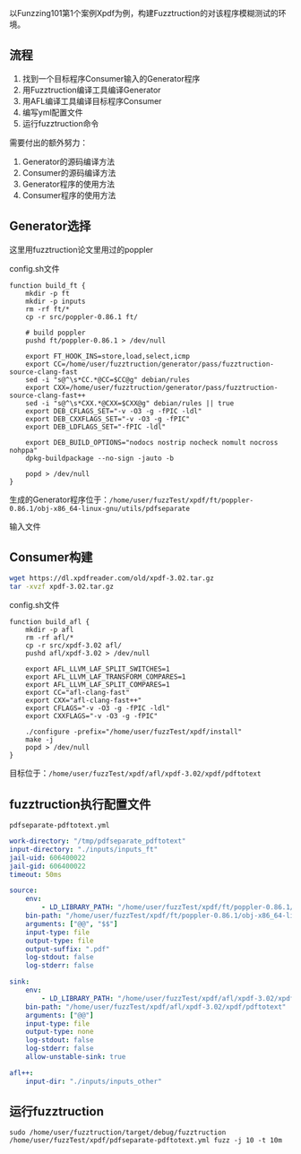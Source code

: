以Funzzing101第1个案例Xpdf为例，构建Fuzztruction的对该程序模糊测试的环境。

## 流程
1. 找到一个目标程序Consumer输入的Generator程序
2. 用Fuzztruction编译工具编译Generator
3. 用AFL编译工具编译目标程序Consumer
4. 编写yml配置文件
5. 运行fuzztruction命令

需要付出的额外努力：
1. Generator的源码编译方法
2. Consumer的源码编译方法
3. Generator程序的使用方法
4. Consumer程序的使用方法

## Generator选择
这里用fuzztruction论文里用过的poppler

config.sh文件
```shell
function build_ft {
    mkdir -p ft
    mkdir -p inputs
    rm -rf ft/*
    cp -r src/poppler-0.86.1 ft/

    # build poppler
    pushd ft/poppler-0.86.1 > /dev/null

    export FT_HOOK_INS=store,load,select,icmp
    export CC=/home/user/fuzztruction/generator/pass/fuzztruction-source-clang-fast
    sed -i "s@^\s*CC.*@CC=$CC@g" debian/rules
    export CXX=/home/user/fuzztruction/generator/pass/fuzztruction-source-clang-fast++
    sed -i "s@^\s*CXX.*@CXX=$CXX@g" debian/rules || true
    export DEB_CFLAGS_SET="-v -O3 -g -fPIC -ldl"
    export DEB_CXXFLAGS_SET="-v -O3 -g -fPIC"
    export DEB_LDFLAGS_SET="-fPIC -ldl"

    export DEB_BUILD_OPTIONS="nodocs nostrip nocheck nomult nocross nohppa"
    dpkg-buildpackage --no-sign -jauto -b

    popd > /dev/null
}
```

生成的Generator程序位于：`/home/user/fuzzTest/xpdf/ft/poppler-0.86.1/obj-x86_64-linux-gnu/utils/pdfseparate`

输入文件

## Consumer构建

```bash
wget https://dl.xpdfreader.com/old/xpdf-3.02.tar.gz
tar -xvzf xpdf-3.02.tar.gz
```

config.sh文件
```shell
function build_afl {
    mkdir -p afl
    rm -rf afl/*
    cp -r src/xpdf-3.02 afl/
    pushd afl/xpdf-3.02 > /dev/null

    export AFL_LLVM_LAF_SPLIT_SWITCHES=1
    export AFL_LLVM_LAF_TRANSFORM_COMPARES=1
    export AFL_LLVM_LAF_SPLIT_COMPARES=1
    export CC="afl-clang-fast"
    export CXX="afl-clang-fast++"
    export CFLAGS="-v -O3 -g -fPIC -ldl"
    export CXXFLAGS="-v -O3 -g -fPIC"

    ./configure -prefix="/home/user/fuzzTest/xpdf/install"
    make -j
    popd > /dev/null
}
```

目标位于：`/home/user/fuzzTest/xpdf/afl/xpdf-3.02/xpdf/pdftotext`

## fuzztruction执行配置文件
`pdfseparate-pdftotext.yml`

```yml
work-directory: "/tmp/pdfseparate_pdftotext"
input-directory: "./inputs/inputs_ft"
jail-uid: 606400022
jail-gid: 606400022
timeout: 50ms

source:
    env:
        - LD_LIBRARY_PATH: "/home/user/fuzzTest/xpdf/ft/poppler-0.86.1/obj-x86_64-linux-gnu"
    bin-path: "/home/user/fuzzTest/xpdf/ft/poppler-0.86.1/obj-x86_64-linux-gnu/utils/pdfseparate"
    arguments: ["@@", "$$"]
    input-type: file
    output-type: file
    output-suffix: ".pdf"
    log-stdout: false
    log-stderr: false

sink:
    env:
        - LD_LIBRARY_PATH: "/home/user/fuzzTest/xpdf/afl/xpdf-3.02/xpdf"
    bin-path: "/home/user/fuzzTest/xpdf/afl/xpdf-3.02/xpdf/pdftotext"
    arguments: ["@@"]
    input-type: file
    output-type: none
    log-stdout: false
    log-stderr: false
    allow-unstable-sink: true

afl++:
    input-dir: "./inputs/inputs_other"

```


## 运行fuzztruction

```
sudo /home/user/fuzztruction/target/debug/fuzztruction /home/user/fuzzTest/xpdf/pdfseparate-pdftotext.yml fuzz -j 10 -t 10m
```
